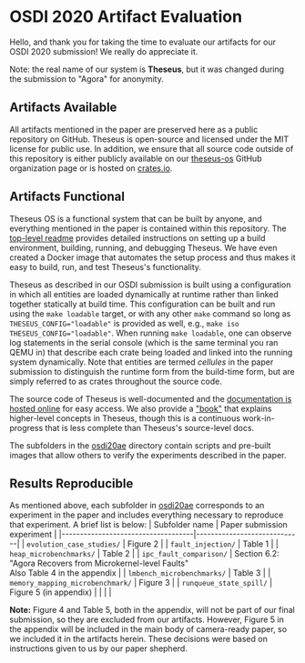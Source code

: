 # OSDI 2020 Artifact Evaluation

Hello, and thank you for taking the time to evaluate our artifacts for our OSDI 2020 submission! We really do appreciate it.  

Note: the real name of our system is **Theseus**, but it was changed during the submission to "Agora" for anonymity.

## Artifacts Available
All artifacts mentioned in the paper are preserved here as a public repository on GitHub.
Theseus is open-source and licensed under the MIT license for public use.
In addition, we ensure that all source code outside of this repository is either publicly available on our [theseus-os](https://github.com/theseus-os) GitHub organization page or is hosted on [crates.io](https://crates.io/).

## Artifacts Functional
Theseus OS is a functional system that can be built by anyone, and everything mentioned in the paper is contained within this repository. 
The [top-level readme](../README.md) provides detailed instructions on setting up a build environment, building, running, and debugging Theseus.
We have even created a Docker image that automates the setup process and thus makes it easy to build, run, and test Theseus's functionality.

Theseus as described in our OSDI submission is built using a configuration in which all entities are loaded dynamically at runtime rather than linked together statically at build time.
This configuration can be built and run using the `make loadable` target, or with any other `make` command so long as `THESEUS_CONFIG="loadable"` is provided as well, e.g., `make iso THESEUS_CONFIG="loadable"`. 
When running `make loadable`, one can observe log statements in the serial console (which is the same terminal you ran QEMU in) that describe each crate being loaded and linked into the running system dynamically.
Note that entities are termed *cellules* in the paper submission to distinguish the runtime form from the build-time form, but are simply referred to as crates throughout the source code. 


The source code of Theseus is well-documented and the [documentation is hosted online](https://theseus-os.github.io/Theseus/) for easy access.
We also provide a ["book"](https://theseus-os.github.io/Theseus/book/index.html) that explains higher-level concepts in Theseus, though this is a continuous work-in-progress that is less complete than Theseus's source-level docs. 

The subfolders in the [osdi20ae](../osdi20ae) directory contain scripts and pre-built images that allow others to verify the experiments described in the paper. 

## Results Reproducible 
As mentioned above, each subfolder in [osdi20ae](../osdi20ae) corresponds to an experiment in the paper and includes everything necessary to reproduce that experiment. A brief list is below:
| Subfolder name                     | Paper submission experiment |
|------------------------------------|-----------------------------|
| `evolution_case_studies/`          | Figure 2                    |
| `fault_injection/`                 | Table 1                     |
| `heap_microbenchmarks/`            | Table 2                     |
| `ipc_fault_comparison/`            | Section 6.2: "Agora Recovers from Microkernel-level Faults" <br> Also Table 4 in the appendix |
| `lmbench_microbenchmarks/`         | Table 3                     |
| `memory_mapping_microbenchmark/`   | Figure 3                    |
| `runqueue_state_spill/`            | Figure 5 (in appendix)      |
|                                    |                             |
<br>

**Note:** Figure 4 and Table 5, both in the appendix, will not be part of our final submission, so they are excluded from our artifacts. However, Figure 5 in the appendix will be included in the main body of camera-ready paper, so we included it in the artifacts herein.
These decisions were based on instructions given to us by our paper shepherd. 
